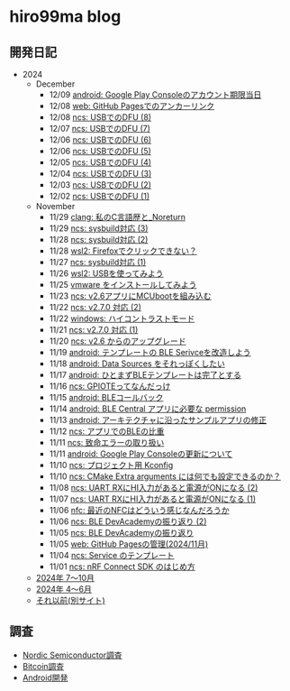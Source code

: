 # hiro99ma blog

## 開発日記

* 2024
  * December
    * 12/09 [android: Google Play Consoleのアカウント期限当日](2024/12/20241209-and.md)
    * 12/08 [web: GitHub Pagesでのアンカーリンク](2024/12/20241208-web.md)
    * 12/08 [ncs: USBでのDFU (8)](2024/12/20241208-ncs.md)
    * 12/07 [ncs: USBでのDFU (7)](2024/12/20241207-ncs.md)
    * 12/06 [ncs: USBでのDFU (6)](2024/12/20241206-ncs2.md)
    * 12/06 [ncs: USBでのDFU (5)](2024/12/20241206-ncs.md)
    * 12/05 [ncs: USBでのDFU (4)](2024/12/20241205-ncs.md)
    * 12/04 [ncs: USBでのDFU (3)](2024/12/20241204-ncs.md)
    * 12/03 [ncs: USBでのDFU (2)](2024/12/20241203-ncs.md)
    * 12/02 [ncs: USBでのDFU (1)](2024/12/20241202-ncs.md)
  * November
    * 11/29 [clang: 私のC言語歴と_Noreturn](2024/11/20241129-clang.md)
    * 11/29 [ncs: sysbuild対応 (3)](2024/11/20241129-ncs.md)
    * 11/28 [ncs: sysbuild対応 (2)](2024/11/20241128-ncs.md)
    * 11/28 [wsl2: Firefoxでクリックできない？](2024/11/20241128-wsl.md)
    * 11/27 [ncs: sysbuild対応 (1)](2024/11/20241127-ncs.md)
    * 11/26 [wsl2: USBを使ってみよう](2024/11/20241126-wsl.md)
    * 11/25 [vmware をインストールしてみよう](2024/11/20241125-vmware.md)
    * 11/23 [ncs: v2.6アプリにMCUbootを組み込む](2024/11/20241123-ncs.md)
    * 11/22 [ncs: v2.7.0 対応 (2)](2024/11/20241122-ncs.md)
    * 11/22 [windows: ハイコントラストモード](2024/11/20241122-win.md)
    * 11/21 [ncs: v2.7.0 対応 (1)](2024/11/20241121-ncs.md)
    * 11/20 [ncs: v2.6 からのアップグレード](2024/11/20241120-ncs.md)
    * 11/19 [android: テンプレートの BLE Serivceを改造しよう](2024/11/20241119-and.md)
    * 11/18 [android: Data Sources をそれっぽくしたい](2024/11/20241118-and.md)
    * 11/17 [android: ひとまずBLEテンプレートは完了とする](2024/11/20241117-and.md)
    * 11/16 [ncs: GPIOTEってなんだっけ](2024/11/20241116-ncs.md)
    * 11/15 [android: BLEコールバック](2024/11/20241115-and.md)
    * 11/14 [android: BLE Central アプリに必要な permission](2024/11/20241114-and.md)
    * 11/13 [android: アーキテクチャに沿ったサンプルアプリの修正](2024/11/20241113-and.md)
    * 11/12 [ncs: アプリでのBLEの比重](2024/11/20241112-ncs.md)
    * 11/11 [ncs: 致命エラーの取り扱い](2024/11/20241111-ncs.md)
    * 11/11 [android: Google Play Consoleの更新について](2024/11/20241111-and.md)
    * 11/10 [ncs: プロジェクト用 Kconfig](2024/11/20241110-ncs2.md)
    * 11/10 [ncs: CMake Extra arguments には何でも設定できるのか？](2024/11/20241110-ncs.md)
    * 11/08 [ncs: UART RXにHI入力があると電源がONになる (2)](2024/11/20241108-ncs.md)
    * 11/07 [ncs: UART RXにHI入力があると電源がONになる (1)](2024/11/20241107-ncs.md)
    * 11/06 [nfc: 最近のNFCはどういう感じなんだろうか](2024/11/20241106-nfc.md)
    * 11/06 [ncs: BLE DevAcademyの振り返り (2)](2024/11/20241106-ncs.md)
    * 11/05 [ncs: BLE DevAcademyの振り返り](2024/11/20241105-ncs.md)
    * 11/05 [web: GitHub Pagesの管理(2024/11月)](2024/11/20241105-web.md)
    * 11/04 [ncs: Service のテンプレート](2024/11/20241104-ncs.md)
    * 11/01 [ncs: nRF Connect SDK のはじめ方](2024/11/20241101-ncs.md)
  * [2024年 7～10月](2024/2024-2.md)
  * [2024年 4～6月](2024/2024-1.md)
  * [それ以前(別サイト)](https://hiro99ma.blogspot.com/)

## 調査

* [Nordic Semiconductor調査](nrf/index.md)
* [Bitcoin調査](bitcoin/index.md)
* [Android開発](android/index.md)
